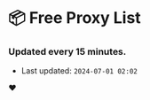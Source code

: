 # :package: Free Proxy List
### Updated every 15 minutes.

- Last updated: `2024-07-01 02:02`

:heart:
